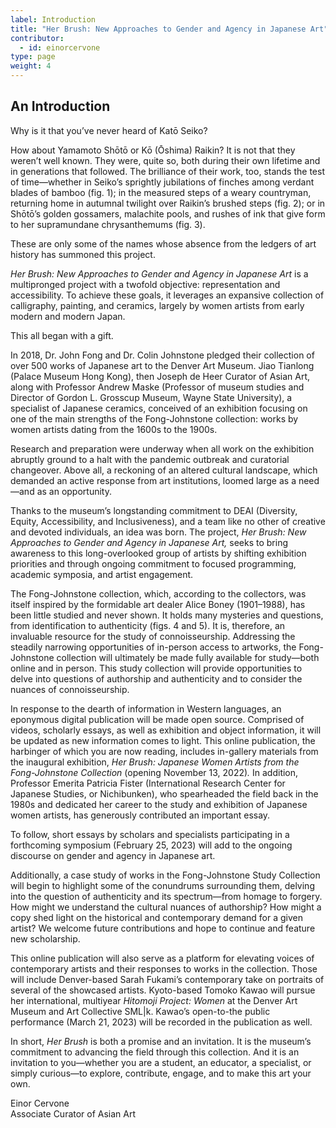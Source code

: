 ```yaml
---
label: Introduction
title: "Her Brush: New Approaches to Gender and Agency in Japanese Art"
contributor:
  - id: einorcervone
type: page
weight: 4
---
```


## An Introduction

Why is it that you’ve never heard of Katō Seiko?

How about Yamamoto Shōtō or Kō (Ōshima) Raikin? It is not that they weren’t well known. They were, quite so, both during their own lifetime and in generations that followed. The brilliance of their work, too, stands the test of time—whether in Seiko’s sprightly jubilations of finches among verdant blades of bamboo (fig. 1); in the measured steps of a weary countryman, returning home in autumnal twilight over Raikin’s brushed steps (fig. 2); or in Shōtō’s golden gossamers, malachite pools, and rushes of ink that give form to her supramundane chrysanthemums (fig. 3).

These are only some of the names whose absence from the ledgers of art history has summoned this project.

*Her Brush: New Approaches to Gender and Agency in Japanese Art* is a multipronged project with a twofold objective: representation and accessibility. To achieve these goals, it leverages an expansive collection of calligraphy, painting, and ceramics, largely by women artists from early modern and modern Japan.

This all began with a gift.

In 2018, Dr. John Fong and Dr. Colin Johnstone pledged their collection of over 500 works of Japanese art to the Denver Art Museum. Jiao Tianlong (Palace Museum Hong Kong), then Joseph de Heer Curator of Asian Art, along with Professor Andrew Maske (Professor of museum studies and Director of Gordon L. Grosscup Museum, Wayne State University), a specialist of Japanese ceramics, conceived of an exhibition focusing on one of the main strengths of the Fong-Johnstone collection: works by women artists dating from the 1600s to the 1900s.

Research and preparation were underway when all work on the exhibition abruptly ground to a halt with the pandemic outbreak and curatorial changeover. Above all, a reckoning of an altered cultural landscape, which demanded an active response from art institutions, loomed large as a need—and as an opportunity.

Thanks to the museum’s longstanding commitment to DEAI (Diversity, Equity, Accessibility, and Inclusiveness), and a team like no other of creative and devoted individuals, an idea was born. The project, *Her Brush: New Approaches to Gender and Agency in Japanese Art,* seeks to bring awareness to this long-overlooked group of artists by shifting exhibition priorities and through ongoing commitment to focused programming, academic symposia, and artist engagement.

The Fong-Johnstone collection, which, according to the collectors, was itself inspired by the formidable art dealer Alice Boney (1901–1988), has been little studied and never shown. It holds many mysteries and questions, from identification to authenticity (figs. 4 and 5). It is, therefore, an invaluable resource for the study of connoisseurship. Addressing the steadily narrowing opportunities of in-person access to artworks, the Fong-Johnstone collection will ultimately be made fully available for study—both online and in person. This study collection will provide opportunities to delve into questions of authorship and authenticity and to consider the nuances of connoisseurship.

In response to the dearth of information in Western languages, an eponymous digital publication will be made open source. Comprised of videos, scholarly essays, as well as exhibition and object information, it will be updated as new information comes to light. This online publication, the harbinger of which you are now reading, includes in-gallery materials from the inaugural exhibition, *Her Brush: Japanese Women Artists from the Fong-Johnstone Collection* (opening November 13, 2022)*.* In addition, Professor Emerita Patricia Fister (International Research Center for Japanese Studies, or Nichibunken), who spearheaded the field back in the 1980s and dedicated her career to the study and exhibition of Japanese women artists, has generously contributed an important essay.

To follow, short essays by scholars and specialists participating in a forthcoming symposium (February 25, 2023) will add to the ongoing discourse on gender and agency in Japanese art.

Additionally, a case study of works in the Fong-Johnstone Study Collection will begin to highlight some of the conundrums surrounding them, delving into the question of authenticity and its spectrum—from homage to forgery. How might we understand the cultural nuances of authorship? How might a copy shed light on the historical and contemporary demand for a given artist? We welcome future contributions and hope to continue and feature new scholarship.

This online publication will also serve as a platform for elevating voices of contemporary artists and their responses to works in the collection. Those will include Denver-based Sarah Fukami’s contemporary take on portraits of several of the showcased artists. Kyoto-based Tomoko Kawao will pursue her international, multiyear *Hitomoji Project: Women* at the Denver Art Museum and Art Collective SML\|k. Kawao’s open-to-the public performance (March 21, 2023) will be recorded in the publication as well.

In short, *Her Brush* is both a promise and an invitation. It is the museum’s commitment to advancing the field through this collection. And it is an invitation to you—whether you are a student, an educator, a specialist, or simply curious—to explore, contribute, engage, and to make this art your own.

Einor Cervone<br />Associate Curator of Asian Art
